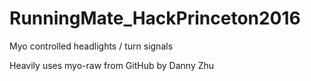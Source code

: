 # RunningMate_HackPrinceton2016
Myo controlled headlights / turn signals

Heavily uses myo-raw from GitHub by Danny Zhu

